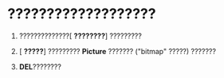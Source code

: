 
# ???????????????????

1. ??????????????[ **????????**] ?????????
    
2. [ **?????**] ????????? **Picture** ??????? ("bitmap" ?????) ???????
    
3.  **DEL**????????
    
